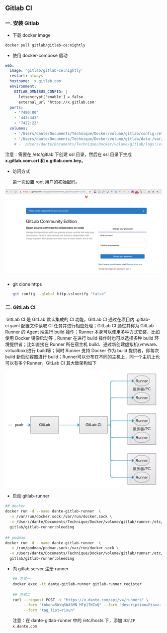 ## Gitlab CI

### 一. 安装 Gitlab

- 下载 docker image

```bash
docker pull gitlab/gitlab-ce:nightly
```

- 使用 docker-compose 启动

```yaml
web:
  image: 'gitlab/gitlab-ce:nightly'
  restart: always
  hostname: 'x.gitlab.com'
  environment:
    GITLAB_OMNIBUS_CONFIG: |
      letsencrypt['enable'] = false
      external_url 'https://x.gitlab.com'
  ports:
    - '7480:80'
    - '443:443'
    - '7422:22'
  volumes:
    - '/Users/dante/Documents/Technique/Docker/volume/gitlab/config:/etc/gitlab'
    - '/Users/dante/Documents/Technique/Docker/volume/gitlab/data:/var/opt/gitlab'
    # - '/Users/dante/Documents/Technique/Docker/volume/gitlab/logs:/var/log/gitlab'
```

注意：需要在 /etc/gitlab 下创建 ssl 目录，然后在 ssl 目录下生成 **x.gitlab.com.crt 和 x.gitlab.com.key**。

- 访问方式 

  第一次设置 root 用户的初始密码。

![gitlab](./images/gitlab-ci/gitlab.png)

- git clone https

  ```sh
  git config --global http.sslverify "false"
  ```

### 二. GitLab CI

​		GitLab CI 是 GitLab 默认集成的 CI 功能，GitLab CI 通过在项目内 .gitlab-ci.yaml 配置文件读取 CI 任务并进行相应处理；GitLab CI 通过其称为 GitLab Runner 的 Agent 端进行 build 操作；Runner 本身可以使用多种方式安装，比如使用 Docker 镜像启动等；Runner 在进行 build 操作时也可以选择多种 build 环境提供者；比如直接在 Runner 所在宿主机 build、通过新创建虚拟机(vmware、virtualbox)进行 build等；同时 Runner 支持 Docker 作为 build 提供者，即每次 build 新启动容器进行 build；Runner可以分布在不同的主机上，同一个主机上也可以有多个Runner。GitLab CI 其大致架构如下

![gitlab-ci](./images/gitlab-ci/gitlab-ci.png)

- 启动 gitlab-runner

```sh
## docker
docker run -d --name dante-gitlab-runner  \
  -v /var/run/docker.sock:/var/run/docker.sock \
  -v /Users/dante/Documents/Technique/Docker/volume/gitlab/runner:/etc/gitlab-runner \
  gitlab/gitlab-runner:bleeding
  
## podman 
docker run -d --name dante-gitlab-runner  \
  -v /run/podman/podman.sock:/var/run/docker.sock \
  -v /Users/dante/Documents/Technique/Docker/volume/gitlab/runner:/etc/gitlab-runner \
  gitlab/gitlab-runner:bleeding
```

- 向 gitlab server 注册 runner

  ```sh
  ## 方式一
  docker exec -it dante-gitlab-runner gitlab-runner register
  
  ## 方式二
  curl --request POST -k "https://x.dante.com/api/v4/runners" \
       --form "token=5WxqSWASMN_MFp17NZxQ" --form "description=Risun-Java-Runner" \
       --form "tag_list=risun"
  ```
  
  注意：在 dante-gitlab-runner 中的 /etc/hosts 下，添加 `本机IP  x.dante.com`